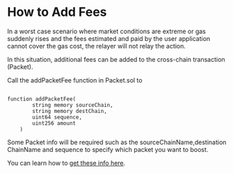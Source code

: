 <!--
order：3
-->
# How to Add Fees

In a worst case scenario where market conditions are extreme or gas suddenly rises and the fees estimated and paid by the user application cannot cover the gas cost, the relayer will not relay the action. 

In this situation, additional fees can be added to the cross-chain transaction (Packet).

Call the addPacketFee function in Packet.sol to 

```solidity

function addPacketFee(
        string memory sourceChain,
        string memory destChain,
        uint64 sequence,
        uint256 amount
    )

```

Some Packet info will be required such as the sourceChainName,destination ChainName and sequence to specify which packet you want to boost.

You can learn how to [get these info here](../Cross-Chain-Tracking/1Track.md).
